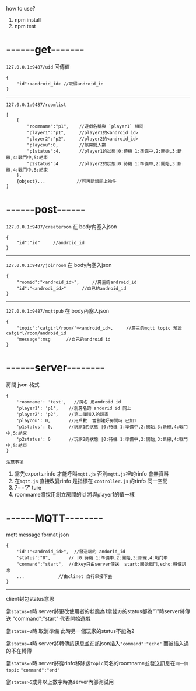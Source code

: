 how to use?
1.  npm install
2. npm test

------get-------
====

`127.0.0.1:9487/uid`
回傳值

    {
        "id":<android_id> //取得android_id
    }

----
`127.0.0.1:9487/roomlist`

    [
        {
            "roomname":"p1",    //遊戲名稱與 `player1` 相同
            "player1":"p1",     //player1的<android_id>
            "player2":"p2",     //player2的<android_id>
            "playcou":0,        //該房間人數
            "p1status":4,       //player1的狀態|0:待機 1:準備中,2:開始,3:斷線,4:戰鬥中,5:結束
            "p2status":4        //player2的狀態|0:待機 1:準備中,2:開始,3:斷線,4:戰鬥中,5:結束
        },
        {object}...            //可再新增同上物件
    ]

------post------
=========

`127.0.0.1:9487/createroom`
在 body內塞入json
    
    {
        "id":"id"     //android_id
    }
    
----
`127.0.0.1:9487/joinroom`
在 body內塞入json
    
    {
        "roomid":"<android_id>",     //房主的android_id
        "id":"<androdi_id>"      //自己的android_id
    }
    
----
`127.0.0.1:9487/mqttpub`
在 body內塞入json

    {
        "topic":'catgirl/room/'+<android_id>,     //房主的mqtt topic 預設 catgirl/room/android_id
        "message":msg      //自己的android id
    }

------server--------
=========
房間 json 格式

    {
        'roomname': 'test',   //房名 用android id
        'player1': 'p1',    //創房名的 andorid id 同上
        'player2': 'p2',    //第二個加入的玩家
        'playcou': 0,       //用戶數  當創建好房間時 已加1
        'p1status': 0,      //玩家1的狀態 |0:待機 1:準備中,2:開始,3:斷線,4:戰鬥中,5:結束
        'p2status': 0       //玩家2的狀態 |0:待機 1:準備中,2:開始,3:斷線,4:戰鬥中,5:結束
    }

`注意事項`

1. 需先exports.rinfo 才能呼叫`mqtt.js` 否則`mqtt.js`裡的rinfo 會無資料
2. 在`mqtt.js` 直接改變rinfo 是指標在 `controller.js` 的rinfo 同一空間
3. 7=='7' ture
4. roomname將採用創立房間的id 將與player1的值一樣

------MQTT--------
=========
mqtt message format
json

    {
        'id':"<android_id>",  //發送端的 andorid_id
        'status':"0",       // |0:待機 1:準備中,2:開始,3:斷線,4:戰鬥中
        "command":"start",  //此key只由server傳送  start:開始戰鬥,echo:轉傳訊息
        ...             //由clinet 自行串接下去
    }

----

client封包status意思

當`status=1`時 server將更改使用者的狀態為1當雙方的status都為"1"時server將傳送 "command":"start" 代表開始遊戲

當`status=0`時 取消準備 此時另一個玩家的status不能為2

當`status=4`時 server將轉傳該訊息並在該json插入`"command":"echo"` 而被插入過的不在轉傳

當`status=5`時 server將從rinfo移除該`topic`同名的roomname並發送訊息在`同一個topic` `"command":"end"`

當`status>6`或非以上數字時為server內部測試用